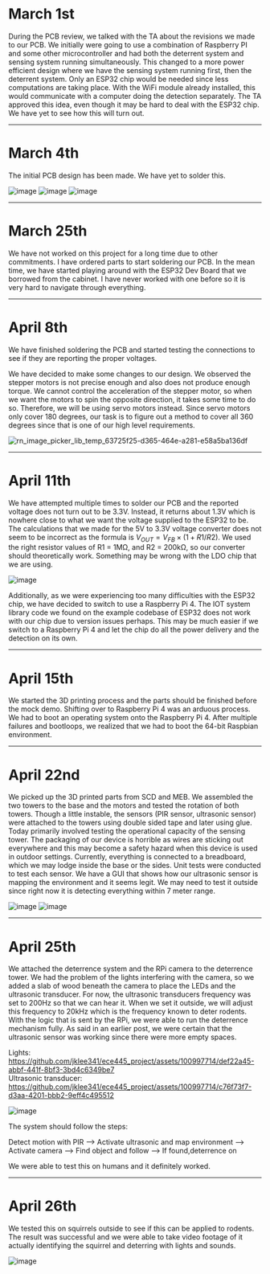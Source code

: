 # March 1st

During the PCB review, we talked with the TA about the revisions we made to our PCB. We initially were going to use a combination of Raspberry PI and some other microcontroller and had both the deterrent system and sensing system running simultaneously. This changed to a more power efficient design where we have the sensing system running first, then the deterrent system. Only an ESP32 chip would be needed since less computations are taking place. With the WiFi module already installed, this would communicate with a computer doing the detection separately. The TA approved this idea, even though it may be hard to deal with the ESP32 chip. We have yet to see how this will turn out. 
______________________________________________________________________________________________________________________________

# March 4th

The initial PCB design has been made. We have yet to solder this.

![image](https://github.com/jklee341/ece445_project/assets/100997714/d236987a-56a1-44e6-83cd-4d6e2d40ef5b)
![image](https://github.com/jklee341/ece445_project/assets/100997714/b84540bf-3e15-48e4-85cd-d1448fb8e0fa)
![image](https://github.com/jklee341/ece445_project/assets/100997714/cb2cd5e3-cf64-41df-b90b-1ab00d3b45ae)
_____________________________________________________________________________________________________________________________

# March 25th 

We have not worked on this project for a long time due to other commitments. I have ordered parts to start soldering our PCB. In the mean time, we have started playing around with the ESP32 Dev Board that we borrowed from the cabinet. I have never worked with one before so it is very hard to navigate through everything. 
______________________________________________________________________________________________________________________________

# April 8th

We have finished soldering the PCB and started testing the connections to see if they are reporting the proper voltages.

We have decided to make some changes to our design. We observed the stepper motors is not precise enough and also does not produce enough torque. We cannot control the acceleration of the stepper motor, so when we want the motors to spin the opposite direction, it takes some time to do so. Therefore, we will be using servo motors instead. Since servo motors only cover 180 degrees, our task is to figure out a method to cover all 360 degrees since that is one of our high level requirements. 

![rn_image_picker_lib_temp_63725f25-d365-464e-a281-e58a5ba136df](https://github.com/jklee341/ece445_project/assets/100997714/c9a81707-f8ba-4bd6-8520-c4e74ff26a1d)
______________________________________________________________________________________________________________________________

# April 11th

We have attempted multiple times to solder our PCB and the reported voltage does not turn out to be 3.3V. Instead, it returns about 1.3V which is nowhere close to what we want the voltage supplied to the ESP32 to be. The calculations that we made for the 5V to 3.3V voltage converter does not seem to be incorrect as the formula is $V_{OUT} = V_{FB} × (1 + R1 / R2)$. We used the right resistor values of R1 = 1MΩ, and R2 = 200kΩ, so our converter should theoretically work. Something may be wrong with the LDO chip that we are using. 

![image](https://github.com/jklee341/ece445_project/assets/100997714/8c61a900-0720-4f3e-bc7e-10f9f4b0eadd)

Additionally, as we were experiencing too many difficulties with the ESP32 chip, we have decided to switch to use a Raspberry Pi 4. The IOT system library code we found on the example codebase of ESP32 does not work with our chip due to version issues perhaps. This may be much easier if we switch to a Raspberry Pi 4 and let the chip do all the power delivery and the detection on its own.
______________________________________________________________________________________________________________________________

# April 15th

We started the 3D printing process and the parts should be finished before the mock demo. Shifting over to Raspberry Pi 4 was an arduous process. We had to boot an operating system onto the Raspberry Pi 4. After multiple failures and bootloops, we realized that we had to boot the 64-bit Raspbian environment.  
______________________________________________________________________________________________________________________________

# April 22nd

We picked up the 3D printed parts from SCD and MEB. We assembled the two towers to the base and the motors and tested the rotation of both towers. Though a little instable, the sensors (PIR sensor, ultrasonic sensor) were attached to the towers using double sided tape and later using glue. Today primarily involved testing the operational capacity of the sensing tower. The packaging of our device is horrible as wires are sticking out everywhere and this may become a safety hazard when this device is used in outdoor settings. Currently, everything is connected to a breadboard, which we may lodge inside the base or the sides. Unit tests were conducted to test each sensor. We have a GUI that shows how our ultrasonic sensor is mapping the environment and it seems legit. We may need to test it outside since right now it is detecting everything within 7 meter range.

![image](https://github.com/jklee341/ece445_project/assets/72641482/2c8cce62-5a61-4636-b2af-d7c5b34c21b6)
![image](https://github.com/jklee341/ece445_project/assets/100997714/2543746c-a84f-4b88-bf84-4e5ec551529e)
______________________________________________________________________________________________________________________________

# April 25th

We attached the deterrence system and the RPi camera to the deterrence tower. We had the problem of the lights interfering with the camera, so we added a slab of wood beneath the camera to place the LEDs and the ultrasonic transducer. For now, the ultrasonic transducers frequency was set to 200Hz so that we can hear it. When we set it outside, we will adjust this frequency to 20kHz which is the frequency known to deter rodents. With the logic that is sent by the RPi, we were able to run the deterrence mechanism fully. As said in an earlier post, we were certain that the ultrasonic sensor was working since there were more empty spaces. 

Lights: https://github.com/jklee341/ece445_project/assets/100997714/def22a45-abbf-441f-8bf3-3bd4c6349be7 \
Ultrasonic transducer: https://github.com/jklee341/ece445_project/assets/100997714/c76f73f7-d3aa-4201-bbb2-9eff4c495512


![image](https://github.com/jklee341/ece445_project/assets/72641482/205ca8ae-8f59-46ba-9b4f-c9a308e32cde)

The system should follow the steps:

Detect motion with PIR --> Activate ultrasonic and map environment --> Activate camera --> Find object and follow --> If found,deterrence on

We were able to test this on humans and it definitely worked. 
______________________________________________________________________________________________________________________________

# April 26th

We tested this on squirrels outside to see if this can be applied to rodents. The result was successful and we were able to take video footage of it actually identifying the squirrel and deterring with lights and sounds.

![image](https://github.com/jklee341/ece445_project/assets/100997714/829572c4-59a4-4c44-815b-002912369e51)

